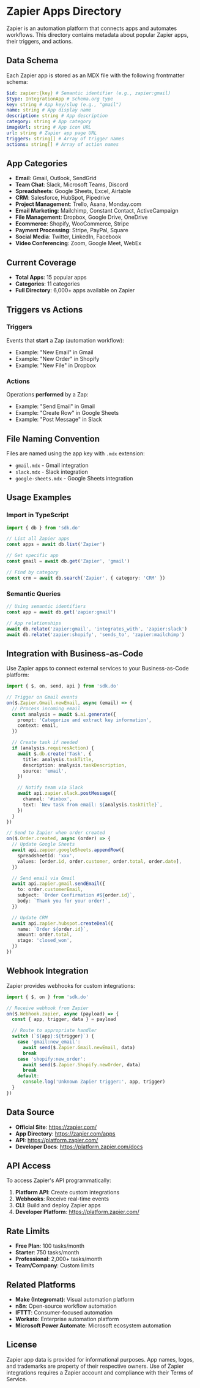# Zapier Apps Directory

Zapier is an automation platform that connects apps and automates workflows. This directory contains metadata about popular Zapier apps, their triggers, and actions.

## Data Schema

Each Zapier app is stored as an MDX file with the following frontmatter schema:

```yaml
$id: zapier:{key} # Semantic identifier (e.g., zapier:gmail)
$type: IntegrationApp # Schema.org type
key: string # App key/slug (e.g., "gmail")
name: string # App display name
description: string # App description
category: string # App category
imageUrl: string # App icon URL
url: string # Zapier app page URL
triggers: string[] # Array of trigger names
actions: string[] # Array of action names
```

## App Categories

- **Email**: Gmail, Outlook, SendGrid
- **Team Chat**: Slack, Microsoft Teams, Discord
- **Spreadsheets**: Google Sheets, Excel, Airtable
- **CRM**: Salesforce, HubSpot, Pipedrive
- **Project Management**: Trello, Asana, Monday.com
- **Email Marketing**: Mailchimp, Constant Contact, ActiveCampaign
- **File Management**: Dropbox, Google Drive, OneDrive
- **Ecommerce**: Shopify, WooCommerce, Stripe
- **Payment Processing**: Stripe, PayPal, Square
- **Social Media**: Twitter, LinkedIn, Facebook
- **Video Conferencing**: Zoom, Google Meet, WebEx

## Current Coverage

- **Total Apps**: 15 popular apps
- **Categories**: 11 categories
- **Full Directory**: 6,000+ apps available on Zapier

## Triggers vs Actions

### Triggers

Events that **start** a Zap (automation workflow):

- Example: "New Email" in Gmail
- Example: "New Order" in Shopify
- Example: "New File" in Dropbox

### Actions

Operations **performed** by a Zap:

- Example: "Send Email" in Gmail
- Example: "Create Row" in Google Sheets
- Example: "Post Message" in Slack

## File Naming Convention

Files are named using the app key with `.mdx` extension:

- `gmail.mdx` - Gmail integration
- `slack.mdx` - Slack integration
- `google-sheets.mdx` - Google Sheets integration

## Usage Examples

### Import in TypeScript

```typescript
import { db } from 'sdk.do'

// List all Zapier apps
const apps = await db.list('Zapier')

// Get specific app
const gmail = await db.get('Zapier', 'gmail')

// Find by category
const crm = await db.search('Zapier', { category: 'CRM' })
```

### Semantic Queries

```typescript
// Using semantic identifiers
const app = await db.get('zapier:gmail')

// App relationships
await db.relate('zapier:gmail', 'integrates_with', 'zapier:slack')
await db.relate('zapier:shopify', 'sends_to', 'zapier:mailchimp')
```

## Integration with Business-as-Code

Use Zapier apps to connect external services to your Business-as-Code platform:

```typescript
import { $, on, send, api } from 'sdk.do'

// Trigger on Gmail events
on($.Zapier.Gmail.newEmail, async (email) => {
  // Process incoming email
  const analysis = await $.ai.generate({
    prompt: 'Categorize and extract key information',
    context: email,
  })

  // Create task if needed
  if (analysis.requiresAction) {
    await $.db.create('Task', {
      title: analysis.taskTitle,
      description: analysis.taskDescription,
      source: 'email',
    })

    // Notify team via Slack
    await api.zapier.slack.postMessage({
      channel: '#inbox',
      text: `New task from email: ${analysis.taskTitle}`,
    })
  }
})

// Send to Zapier when order created
on($.Order.created, async (order) => {
  // Update Google Sheets
  await api.zapier.googleSheets.appendRow({
    spreadsheetId: 'xxx',
    values: [order.id, order.customer, order.total, order.date],
  })

  // Send email via Gmail
  await api.zapier.gmail.sendEmail({
    to: order.customerEmail,
    subject: `Order Confirmation #${order.id}`,
    body: `Thank you for your order!`,
  })

  // Update CRM
  await api.zapier.hubspot.createDeal({
    name: `Order ${order.id}`,
    amount: order.total,
    stage: 'closed_won',
  })
})
```

## Webhook Integration

Zapier provides webhooks for custom integrations:

```typescript
import { $, on } from 'sdk.do'

// Receive webhook from Zapier
on($.Webhook.zapier, async (payload) => {
  const { app, trigger, data } = payload

  // Route to appropriate handler
  switch (`${app}:${trigger}`) {
    case 'gmail:new_email':
      await send($.Zapier.Gmail.newEmail, data)
      break
    case 'shopify:new_order':
      await send($.Zapier.Shopify.newOrder, data)
      break
    default:
      console.log('Unknown Zapier trigger:', app, trigger)
  }
})
```

## Data Source

- **Official Site**: https://zapier.com/
- **App Directory**: https://zapier.com/apps
- **API**: https://platform.zapier.com/
- **Developer Docs**: https://platform.zapier.com/docs

## API Access

To access Zapier's API programmatically:

1. **Platform API**: Create custom integrations
2. **Webhooks**: Receive real-time events
3. **CLI**: Build and deploy Zapier apps
4. **Developer Platform**: https://platform.zapier.com/

## Rate Limits

- **Free Plan**: 100 tasks/month
- **Starter**: 750 tasks/month
- **Professional**: 2,000+ tasks/month
- **Team/Company**: Custom limits

## Related Platforms

- **Make (Integromat)**: Visual automation platform
- **n8n**: Open-source workflow automation
- **IFTTT**: Consumer-focused automation
- **Workato**: Enterprise automation platform
- **Microsoft Power Automate**: Microsoft ecosystem automation

## License

Zapier app data is provided for informational purposes. App names, logos, and trademarks are property of their respective owners. Use of Zapier integrations requires a Zapier account and compliance with their Terms of Service.
